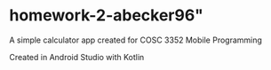 # homework-2-abecker96"

A simple calculator app created for COSC 3352 Mobile Programming

Created in Android Studio with Kotlin
